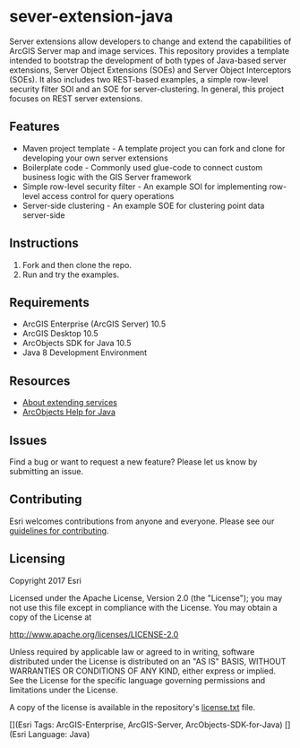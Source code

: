 # sever-extension-java
Server extensions allow developers to change and extend the capabilities of ArcGIS Server map and 
image services. This repository provides a template intended to bootstrap the development of both types of Java-based 
server extensions, Server Object Extensions (SOEs) and Server Object Interceptors (SOEs). It also includes two REST-based
examples, a simple row-level security filter SOI and an SOE for server-clustering. In general, this project focuses on 
REST server extensions.

## Features
* Maven project template - A template project you can fork and clone for developing your own server extensions
* Boilerplate code - Commonly used glue-code to connect custom business logic with the GIS Server framework
* Simple row-level security filter - An example SOI for implementing row-level access control for query operations 
* Server-side clustering - An example SOE for clustering point data server-side 

## Instructions
1. Fork and then clone the repo. 
2. Run and try the examples.

## Requirements
* ArcGIS Enterprise (ArcGIS Server) 10.5
* ArcGIS Desktop 10.5
* ArcObjects SDK for Java 10.5
* Java 8 Development Environment

## Resources
* [About extending services](http://server.arcgis.com/en/server/latest/publish-services/windows/about-extending-services.htm)
* [ArcObjects Help for Java](http://desktop.arcgis.com/en/arcobjects/latest/java/)

## Issues
Find a bug or want to request a new feature?  Please let us know by submitting an issue.

## Contributing
Esri welcomes contributions from anyone and everyone. Please see our [guidelines for contributing](https://github.com/esri/contributing).

## Licensing
Copyright 2017 Esri

Licensed under the Apache License, Version 2.0 (the "License");
you may not use this file except in compliance with the License.
You may obtain a copy of the License at

   http://www.apache.org/licenses/LICENSE-2.0

Unless required by applicable law or agreed to in writing, software
distributed under the License is distributed on an "AS IS" BASIS,
WITHOUT WARRANTIES OR CONDITIONS OF ANY KIND, either express or implied.
See the License for the specific language governing permissions and
limitations under the License.

A copy of the license is available in the repository's [license.txt](/license.txt) file.

[](Esri Tags: ArcGIS-Enterprise, ArcGIS-Server, ArcObjects-SDK-for-Java)
[](Esri Language: Java)​
